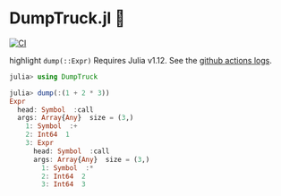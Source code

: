 # DumpTruck.jl 🚚

[![CI](https://github.com/wookay/DumpTruck.jl/actions/workflows/actions.yml/badge.svg)](https://github.com/wookay/DumpTruck.jl/actions/workflows/actions.yml)

highlight `dump(::Expr)`
Requires Julia v1.12.
See the [github actions logs](https://github.com/wookay/DumpTruck.jl/actions/runs/16014076733/job/45177322491#step:6:102).

```julia
julia> using DumpTruck

julia> dump(:(1 + 2 * 3))
Expr
  head: Symbol  :call
  args: Array{Any}  size = (3,)
    1: Symbol  :+
    2: Int64  1
    3: Expr
      head: Symbol  :call
      args: Array{Any}  size = (3,)
        1: Symbol  :*
        2: Int64  2
        3: Int64  3
```
